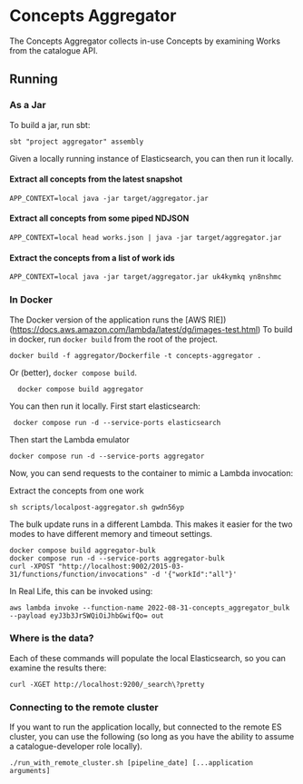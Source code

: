 # Concepts Aggregator

The Concepts Aggregator collects in-use Concepts by examining Works from the catalogue API.

## Running
### As a Jar
To build a jar, run sbt:
```shell 
sbt "project aggregator" assembly
```
Given a locally running instance of Elasticsearch, you can then run it locally.
#### Extract all concepts from the latest snapshot
```shell 
APP_CONTEXT=local java -jar target/aggregator.jar
```
#### Extract all concepts from some piped NDJSON

```shell 
APP_CONTEXT=local head works.json | java -jar target/aggregator.jar
```
#### Extract the concepts from a list of work ids
```shell 
APP_CONTEXT=local java -jar target/aggregator.jar uk4kymkq yn8nshmc  
```

### In Docker
The Docker version of the application runs the [AWS RIE])(https://docs.aws.amazon.com/lambda/latest/dg/images-test.html)
To build in docker, run `docker build` from the root of the project.

```shell
docker build -f aggregator/Dockerfile -t concepts-aggregator .
```

Or (better), `docker compose build`.

```shell
  docker compose build aggregator
```

You can then run it locally. First start elasticsearch:
```shell
 docker compose run -d --service-ports elasticsearch 
```

Then start the Lambda emulator
```shell
docker compose run -d --service-ports aggregator
```
Now, you can send requests to the container to mimic a Lambda invocation:

Extract the concepts from one work

```shell
sh scripts/localpost-aggregator.sh gwdn56yp
```

The bulk update runs in a different Lambda.  This makes it easier for the two modes to have
different memory and timeout settings.
```shell
docker compose build aggregator-bulk
docker compose run -d --service-ports aggregator-bulk
curl -XPOST "http://localhost:9002/2015-03-31/functions/function/invocations" -d '{"workId":"all"}'
```

In Real Life, this can be invoked using:
```shell
aws lambda invoke --function-name 2022-08-31-concepts_aggregator_bulk --payload eyJ3b3JrSWQiOiJhbGwifQo= out
```

### Where is the data?
Each of these commands will populate the local Elasticsearch, so you can examine
the results there:

```shell 
curl -XGET http://localhost:9200/_search\?pretty
```


### Connecting to the remote cluster

If you want to run the application locally, but connected to the remote ES cluster, you can use the following (so long as you have the ability to assume a catalogue-developer role locally).

```shell
./run_with_remote_cluster.sh [pipeline_date] [...application arguments]
```
